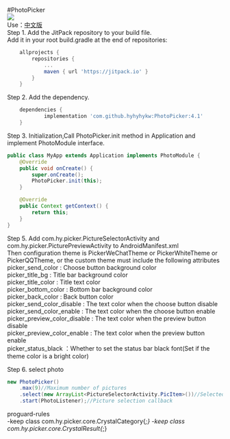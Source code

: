 #PhotoPicker<br>
[![](https://jitpack.io/v/hyhyhykw/PhotoPicker.svg)](https://jitpack.io/#hyhyhykw/PhotoPicker)<br>
Use：[中文版](README.md)<br>
Step 1. Add the JitPack repository to your build file.<br>
Add it in your root build.gradle at the end of repositories:
```gradle
	allprojects {
		repositories {
			...
			maven { url 'https://jitpack.io' }
		}
	}
```

Step 2. Add the dependency.
```gradle
	dependencies {
	        implementation 'com.github.hyhyhykw:PhotoPicker:4.1'
	}
```

Step 3. Initialization,Call PhotoPicker.init method in Application and implement PhotoModule interface.
```Java
public class MyApp extends Application implements PhotoModule {
    @Override
    public void onCreate() {
        super.onCreate();
        PhotoPicker.init(this);
    }

    @Override
    public Context getContext() {
        return this;
    }
}
```

Step 5. Add com.hy.picker.PictureSelectorActivity and com.hy.picker.PicturePreviewActivity to AndroidManifest.xml<br>
Then configuration theme is PickerWeChatTheme or PickerWhiteTheme or PickerQQTheme, or the custom theme must include the following attributes<br>
picker_send_color : Choose button background color<br>
picker_title_bg : Title bar background color<br>
picker_title_color : Title text color<br>
picker_bottom_color : Bottom bar background color<br>
picker_back_color : Back button color<br>
picker_send_color_disable :  The text color when the choose button disable<br>
picker_send_color_enable : The text color when the choose button enable<br>
picker_preview_color_disable : The text color when the preview button disable<br>
picker_preview_color_enable : The text color when the preview button enable<br>
picker_status_black ：Whether to set the status bar black font(Set if the theme color is a bright color)

Step 6. select photo
```Java
new PhotoPicker()
    .max(9)//Maximum number of pictures
    .select(new ArrayList<PictureSelectorActivity.PicItem>())//Selected image
    .start(PhotoListener);//Picture selection callback
```

proguard-rules<br>
-keep class com.hy.picker.core.CrystalCategory{*;}
-keep class com.hy.picker.core.CrystalResult{*;}
